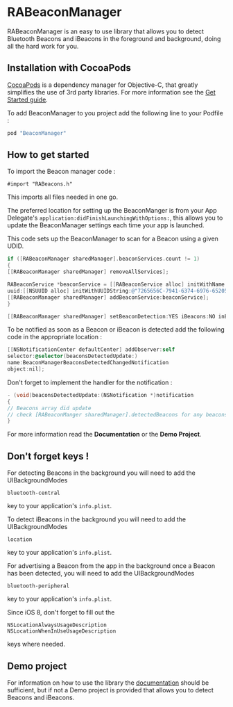 RABeaconManager
=============

RABeaconManager is an easy to use library that allows you to detect Bluetooth Beacons and iBeacons in the foreground and background, doing all the hard work for you.

Installation with CocoaPods
---------------------------
[CocoaPods](http://cocoapods.org) is a dependency manager for Objective-C, that greatly simplifies the use of 3rd party libraries. For more information see the [Get Started guide](http://guides.cocoapods.org/using/getting-started.html).

To add BeaconManager to you project add the following line to your Podfile :
```ruby
pod "BeaconManager"
```

How to get started
------------------
To import the Beacon manager code :
```
#import "RABeacons.h"
```
This imports all files needed in one go.

The preferred location for setting up the BeaconManger is from your App Delegate's ```application:didFinishLaunchingWithOptions:```,  this allows you to update the BeaconManager settings each time your app is launched. 

This code sets up the BeaconManager to scan for a Beacon using a given UDID.
``` Objective-C
if ([RABeaconManager sharedManager].beaconServices.count != 1)
{
[[RABeaconManager sharedManager] removeAllServices];

RABeaconService *beaconService = [[RABeaconService alloc] initWithName:@"Test Beacon"
uuid:[[NSUUID alloc] initWithUUIDString:@"7265656C-7941-6374-6976-652055554944"]];
[[RABeaconManager sharedManager] addBeaconService:beaconService];
}

[[RABeaconManager sharedManager] setBeaconDetection:YES iBeacons:NO inBackground:YES];
```

To be notified as soon as a Beacon or iBeacon is detected add the following code in the appropriate location :

``` Objective-C
[[NSNotificationCenter defaultCenter] addObserver:self
selector:@selector(beaconsDetectedUpdate:)
name:BeaconManagerBeaconsDetectedChangedNotification
object:nil];
```

Don't forget to implement the handler for the notification :
```Objective-C
- (void)beaconsDetectedUpdate:(NSNotification *)notification
{
// Beacons array did update
// check [RABeaconManger sharedManager].detectedBeacons for any beacons in range
}
```

For more information read the **Documentation** or the **Demo Project**.

Don't forget keys !
------------------
For detecting Beacons in the background you will need to add the UIBackgroundModes

```
bluetooth-central
```

key to your application's `info.plist`.

To detect iBeacons in the background you will need to add the UIBackgroundModes

```
location
```

key to your application's `info.plist`.

For advertising a Beacon from the app in the background once a Beacon has been detected, you will need to add the UIBackgroundModes

```
bluetooth-peripheral
```
key to your application's `info.plist`.

Since iOS 8, don't forget to fill out the

```
NSLocationAlwaysUsageDescription
NSLocationWhenInUseUsageDescription
```

keys where needed.

Demo project
-----------
For information on how to use the library the [documentation](http://cocoadocs.org/docsets/BeaconManager) should be sufficient, but if not a Demo project is provided that allows you to detect Beacons and iBeacons.



